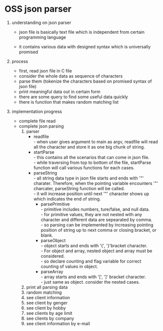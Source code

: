 # OSS json parser

1. understanding on json parser

   - json file is basically text file which is independent from certain programming language

   - it contains various data with designed syntax which is universally promised

2. process

   - first, read json file in C file
   - consider the whole data as sequence of characters
   - parse them (tokenize the characters based on promised syntax of json file)
   - print meaningful data out in certain form
   - there are some query to find some useful data quickly
   - there is function that makes random matching list

3. implementation progress

   - complete file read
   - complete json parsing
      1. parser
            - readfile  
                  - when user gives argument to main as argv, readfile will read all the character and store it as one big chunk of string.  
	      - startParse  
                  - this contains all the scenarios that can come in json file.  
                  - while traversing from top to bottom of the file, startParse function will call various functions for each cases. 
	      - parseString  
                  - all string data type in json file starts and ends with '"' charater. Therefore, when the pointing variable encounters '"' charcater, parseString function will be called.  
                  - it will increase position until next '"' character shows up which indicates the end of string.  
            - parsePrimitive  
                  - primitive includes numbers, ture/false, and null data.  
                  - for primitive values, they are not nested with any character and different data are sepearated by comma.  
                  - so parsing can be implemented by increasing pointing position of string up to next comma or closing bracket, or blank.  
            - parseObject  
                  - object starts and ends with '{', '}'bracket character.  
                  - For object and array, nested object and array must be considered.  
                  - so declare counting and flag variable for correct counting of values in object.  
            - parseArray  
                  - array starts and ends with '[', ']' bracket character.  
                  - just same as object. consider the nested cases.  
      2. print all parsing data
      3. random matching
      4. see client information
      5. see client by genger
      6. see client by hobby
      7. see clients by age limit
      8. see clients by company
      9. see client information by e-mail
